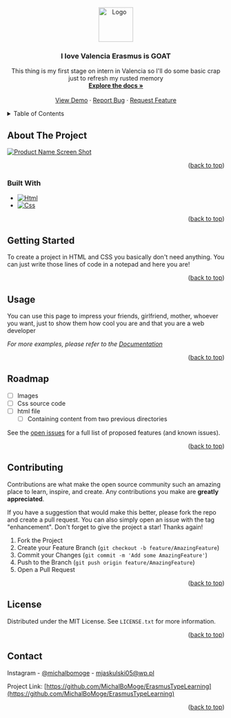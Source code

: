 <a id="readme-top"></a>

<br />
<div align="center">
  <a href="https://github.com/MichalBoMoge/ErasmusTypeLearning">
    <img src="images/logo.png" alt="Logo" width="80" height="80">
  </a>

<h3 align="center">I love Valencia Erasmus is GOAT</h3>

  <p align="center">
    This thing is my first stage on intern in Valencia so I'll do some basic crap just to refresh my rusted memory
    <br />
    <a href="https://github.com/MichalBoMoge/ErasmusTypeLearning"><strong>Explore the docs »</strong></a>
    <br />
    <br />
    <a href="https://github.com/MichalBoMoge/ErasmusTypeLearning">View Demo</a>
    ·
    <a href="https://github.com/MichalBoMoge/ErasmusTypeLearning/issues/new?labels=bug&template=bug-report---.md">Report Bug</a>
    ·
    <a href="https://github.com/MichalBoMoge/ErasmusTypeLearning/issues/new?labels=enhancement&template=feature-request---.md">Request Feature</a>
  </p>
</div>



<details>
  <summary>Table of Contents</summary>
  <ol>
    <li>
      <a href="#about-the-project">About The Project</a>
      <ul>
        <li><a href="#built-with">Built With</a></li>
      </ul>
    </li>
    <li>
      <a href="#getting-started">Getting Started</a>
    </li>
    <li><a href="#usage">Usage</a></li>
    <li><a href="#roadmap">Roadmap</a></li>
    <li><a href="#contributing">Contributing</a></li>
    <li><a href="#license">License</a></li>
    <li><a href="#contact">Contact</a></li>
  </ol>
</details>



## About The Project

[![Product Name Screen Shot][product-screenshot]](https://avatars.githubusercontent.com/u/96951591?v=4)


<p align="right">(<a href="#readme-top">back to top</a>)</p>



### Built With

* [![Html][Html.img]][Html.url]
* [![Css][Css.img]][Css.url]


<p align="right">(<a href="#readme-top">back to top</a>)</p>



<!-- GETTING STARTED -->
## Getting Started

To create a project in HTML and CSS you basically don't need anything.
You can just write those lines of code in a notepad and here you are!



<p align="right">(<a href="#readme-top">back to top</a>)</p>



<!-- USAGE EXAMPLES -->
## Usage

You can use this page to impress your friends, girlfriend, mother, whoever you want, just to show them how cool you are and that you are a web developer

_For more examples, please refer to the [Documentation](https://pl.wikipedia.org/wiki/HTML)_

<p align="right">(<a href="#readme-top">back to top</a>)</p>



## Roadmap

- [ ] Images
- [ ] Css source code
- [ ] html file
    - [ ] Containing content from two previous directories

See the [open issues](https://github.com/MichalBoMoge/ErasmusTypeLearning/issues) for a full list of proposed features (and known issues).

<p align="right">(<a href="#readme-top">back to top</a>)</p>



## Contributing

Contributions are what make the open source community such an amazing place to learn, inspire, and create. Any contributions you make are **greatly appreciated**.

If you have a suggestion that would make this better, please fork the repo and create a pull request. You can also simply open an issue with the tag "enhancement".
Don't forget to give the project a star! Thanks again!

1. Fork the Project
2. Create your Feature Branch (`git checkout -b feature/AmazingFeature`)
3. Commit your Changes (`git commit -m 'Add some AmazingFeature'`)
4. Push to the Branch (`git push origin feature/AmazingFeature`)
5. Open a Pull Request

<p align="right">(<a href="#readme-top">back to top</a>)</p>



<!-- LICENSE -->
## License

Distributed under the MIT License. See `LICENSE.txt` for more information.

<p align="right">(<a href="#readme-top">back to top</a>)</p>



<!-- CONTACT -->
## Contact

Instagram - [@michalbomoge](https://www.instagram.com/michalbomoge) - mjaskulski05@wp.pl

Project Link: [https://github.com/MichalBoMoge/ErasmusTypeLearning](https://github.com/MichalBoMoge/ErasmusTypeLearning)

<p align="right">(<a href="#readme-top">back to top</a>)</p>




[Html.img]: https://upload.wikimedia.org/wikipedia/commons/thumb/3/38/HTML5_Badge.svg/480px-HTML5_Badge.svg.png
[Html.url]: https://www.w3schools.com/html/
[Css.img]: https://cdn1.iconfinder.com/data/icons/logotypes/32/badge-css-3-512.png
[Css.url]: https://www.w3schools.com/css/

[product-screenshot]: images/screenshot.png
